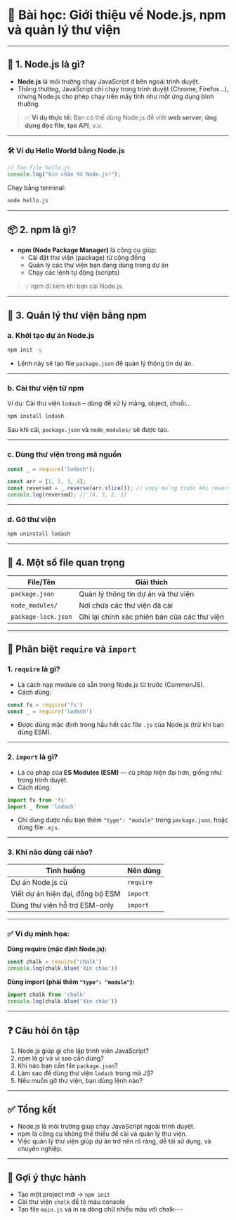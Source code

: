 # 🧠 Bài học: Giới thiệu về Node.js, npm và quản lý thư viện

---

## 📌 1. Node.js là gì?

- **Node.js** là môi trường chạy JavaScript ở bên ngoài trình duyệt.
- Thông thường, JavaScript chỉ chạy trong trình duyệt (Chrome, Firefox...), nhưng Node.js cho phép chạy trên máy tính như một ứng dụng bình thường.

> ✅ **Ví dụ thực tế:** Bạn có thể dùng Node.js để viết **web server**, **ứng dụng đọc file**, **tạo API**, v.v.

---

### 🛠 Ví dụ Hello World bằng Node.js

```js
// Tạo file hello.js
console.log("Xin chào từ Node.js!");
```

Chạy bằng terminal:

```bash
node hello.js
```

---

## 📦 2. npm là gì?

- **npm (Node Package Manager)** là công cụ giúp:
  - Cài đặt thư viện (package) từ cộng đồng
  - Quản lý các thư viện bạn đang dùng trong dự án
  - Chạy các lệnh tự động (scripts)

> 💡 npm đi kèm khi bạn cài Node.js.

---

## 📁 3. Quản lý thư viện bằng npm

### a. Khởi tạo dự án Node.js

```bash
npm init -y
```

- Lệnh này sẽ tạo file `package.json` để quản lý thông tin dự án.

---

### b. Cài thư viện từ npm

Ví dụ: Cài thư viện `lodash` – dùng để xử lý mảng, object, chuỗi...

```bash
npm install lodash
```

Sau khi cài, `package.json` và `node_modules/` sẽ được tạo.

---

### c. Dùng thư viện trong mã nguồn

```js
const _ = require('lodash');

const arr = [1, 2, 3, 4];
const reversed = _.reverse(arr.slice()); // copy mảng trước khi reverse
console.log(reversed); // [4, 3, 2, 1]
```

---

### d. Gỡ thư viện

```bash
npm uninstall lodash
```

---

## 📌 4. Một số file quan trọng

| File/Tên         | Giải thích |
|------------------|------------|
| `package.json`   | Quản lý thông tin dự án và thư viện |
| `node_modules/`  | Nơi chứa các thư viện đã cài |
| `package-lock.json` | Ghi lại chính xác phiên bản của các thư viện |

---

## 🔄 Phân biệt `require` và `import`

### 1. `require` là gì?

- Là cách nạp module có sẵn trong Node.js từ trước (CommonJS).
- Cách dùng:
```js
const fs = require('fs')
const _ = require('lodash')
```

- Được dùng mặc định trong hầu hết các file `.js` của Node.js (trừ khi bạn dùng ESM).

---

### 2. `import` là gì?

- Là cú pháp của **ES Modules (ESM)** — cú pháp hiện đại hơn, giống như trong trình duyệt.
- Cách dùng:
```js
import fs from 'fs'
import _ from 'lodash'
```

- Chỉ dùng được nếu bạn thêm `"type": "module"` trong `package.json`, hoặc dùng file `.mjs`.

---

### 3. Khi nào dùng cái nào?

| Tình huống                         | Nên dùng          |
|-----------------------------------|-------------------|
| Dự án Node.js cũ                  | `require`         |
| Viết dự án hiện đại, đồng bộ ESM  | `import`          |
| Dùng thư viện hỗ trợ ESM-only     | `import`          |

---

### ✅ Ví dụ minh họa:

**Dùng require (mặc định Node.js):**
```js
const chalk = require('chalk')
console.log(chalk.blue('Xin chào'))
```

**Dùng import (phải thêm `"type": "module"`):**
```js
import chalk from 'chalk'
console.log(chalk.blue('Xin chào'))
```

---

## ❓ Câu hỏi ôn tập

1. Node.js giúp gì cho lập trình viên JavaScript?
2. npm là gì và vì sao cần dùng?
3. Khi nào bạn cần file `package.json`?
4. Làm sao để dùng thư viện `lodash` trong mã JS?
5. Nếu muốn gỡ thư viện, bạn dùng lệnh nào?

---

## ✅ Tổng kết

- Node.js là môi trường giúp chạy JavaScript ngoài trình duyệt.
- npm là công cụ không thể thiếu để cài và quản lý thư viện.
- Việc quản lý thư viện giúp dự án trở nên rõ ràng, dễ tái sử dụng, và chuyên nghiệp.

---

## 🎁 Gợi ý thực hành

- Tạo một project mới → `npm init`
- Cài thư viện `chalk` để tô màu console
- Tạo file `main.js` và in ra dòng chữ nhiều màu với chalk---
